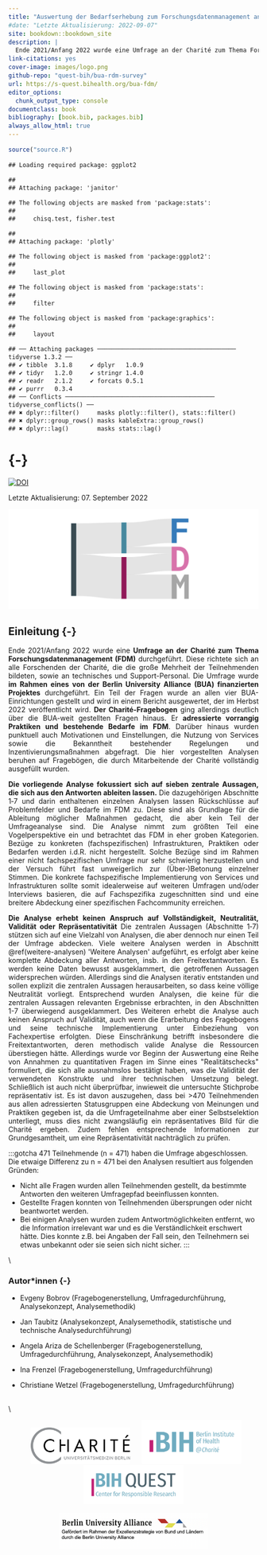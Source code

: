 ```yaml
--- 
title: "Auswertung der Bedarfserhebung zum Forschungsdatenmanagement an der Charité 2021/22"
#date: "Letzte Aktualisierung: 2022-09-07"
site: bookdown::bookdown_site
description: |
  Ende 2021/Anfang 2022 wurde eine Umfrage an der Charité zum Thema Forschungsdatenmanagement (FDM) durchgeführt. Diese richtete sich an alle Forschenden der Charité sowie an technisches und Support-Personal. Die Umfrage wurde im Rahmen eines von der Berlin University Alliance (BUA) finanzierten Projektes durchgeführt.
link-citations: yes
cover-image: images/logo.png
github-repo: "quest-bih/bua-rdm-survey"
url: https://s-quest.bihealth.org/bua-fdm/
editor_options:
  chunk_output_type: console
documentclass: book
bibliography: [book.bib, packages.bib]
always_allow_html: true
---
```


<!-- 
output:
  html_document:
    df_print: paged
    
Render book
bookdown::render_book()

Render all book pages
bookdown::render_book(new_session = TRUE)

OR 

Use own function
render_book()

Render all book pages and pdf
bookdown::render_book(new_session = TRUE, "index.Rmd", "bookdown::pdf_book")

Start a local server to live preview this HTML book
bookdown::serve_book()

To stop the server
servr::daemon_stop(1)

Delete rendered book
bookdown::clean_book(TRUE)

Label the heading: 
# Hello world {#nice-label}

Cross-reference of figures and tables
\@ref(fig:chunk-label)

Cross-reference sections
\@ref(label)

Add section labels
### X-Y-Z {#xyz}

Add a numbered part: 
# (PART) Act one {-} (followed by # A chapter)

# Add logo
# <li class="toc-logo"><a href="./"><img src="images/BIH-QUEST_Logo_2021_rgb_top.png"></a></li>

-->


```r
source("source.R")
```

```
## Loading required package: ggplot2
```

```
## 
## Attaching package: 'janitor'
```

```
## The following objects are masked from 'package:stats':
## 
##     chisq.test, fisher.test
```

```
## 
## Attaching package: 'plotly'
```

```
## The following object is masked from 'package:ggplot2':
## 
##     last_plot
```

```
## The following object is masked from 'package:stats':
## 
##     filter
```

```
## The following object is masked from 'package:graphics':
## 
##     layout
```

```
## ── Attaching packages ─────────────────────────────────────── tidyverse 1.3.2 ──
## ✔ tibble  3.1.8     ✔ dplyr   1.0.9
## ✔ tidyr   1.2.0     ✔ stringr 1.4.0
## ✔ readr   2.1.2     ✔ forcats 0.5.1
## ✔ purrr   0.3.4     
## ── Conflicts ────────────────────────────────────────── tidyverse_conflicts() ──
## ✖ dplyr::filter()     masks plotly::filter(), stats::filter()
## ✖ dplyr::group_rows() masks kableExtra::group_rows()
## ✖ dplyr::lag()        masks stats::lag()
```


# {-}

[![DOI](https://zenodo.org/badge/505745899.svg)](https://zenodo.org/badge/latestdoi/505745899) 

Letzte Aktualisierung: 07. September 2022




![](images/logo_wide.png)









<div style="text-align: justify"> 


## Einleitung {-}



Ende 2021/Anfang 2022 wurde eine **Umfrage an der Charité zum Thema Forschungsdatenmanagement (FDM)** durchgeführt. Diese richtete sich an alle Forschenden der Charité, die die große Mehrheit der Teilnehmenden bildeten, sowie an technisches und Support-Personal. Die Umfrage wurde **im Rahmen eines von der Berlin University Alliance (BUA) finanzierten Projektes** durchgeführt. Ein Teil der Fragen wurde an allen vier BUA-Einrichtungen gestellt und wird in einem Bericht ausgewertet, der im Herbst 2022 veröffentlicht wird. **Der Charité-Fragebogen** ging allerdings deutlich über die BUA-weit gestellten Fragen hinaus. Er **adressierte vorrangig Praktiken und bestehende Bedarfe im FDM**. Darüber hinaus wurden punktuell auch Motivationen und Einstellungen, die Nutzung von Services sowie die Bekanntheit bestehender Regelungen und Inzentivierungsmaßnahmen abgefragt. Die hier vorgestellten Analysen beruhen auf Fragebögen, die durch Mitarbeitende der Charité vollständig ausgefüllt wurden.

**Die vorliegende Analyse fokussiert sich auf sieben zentrale Aussagen, die sich aus den Antworten ableiten lassen.** Die dazugehörigen Abschnitte 1‑7 und darin enthaltenen einzelnen Analysen lassen Rückschlüsse auf Problemfelder und Bedarfe im FDM zu. Diese sind als Grundlage für die Ableitung möglicher Maßnahmen gedacht, die aber kein Teil der Umfrageanalyse sind. Die Analyse nimmt zum größten Teil eine Vogelperspektive ein und betrachtet das FDM in eher groben Kategorien. Bezüge zu konkreten (fachspezifischen) Infrastrukturen, Praktiken oder Bedarfen werden i.d.R. nicht hergestellt. Solche Bezüge sind im Rahmen einer nicht fachspezifischen Umfrage nur sehr schwierig herzustellen und der Versuch führt fast unweigerlich zur (Über‑)Betonung einzelner Stimmen. Die konkrete fachspezifische Implementierung von Services und Infrastrukturen sollte somit idealerweise auf weiteren Umfragen und/oder Interviews basieren, die auf Fachspezifika zugeschnitten sind und eine breitere Abdeckung einer spezifischen Fachcommunity erreichen.

**Die Analyse erhebt keinen Anspruch auf Vollständigkeit, Neutralität, Validität oder Repräsentativität** Die zentralen Aussagen (Abschnitte 1‑7) stützen sich auf eine Vielzahl von Analysen, die aber dennoch nur einen Teil der Umfrage abdecken. Viele weitere Analysen werden in Abschnitt \@ref(weitere-analysen) 'Weitere Analysen' aufgeführt, es erfolgt aber keine komplette Abdeckung aller Antworten, insb. in den Freitextantworten. Es werden keine Daten bewusst ausgeklammert, die getroffenen Aussagen widersprechen würden. Allerdings sind die Analysen iterativ entstanden und sollen explizit die zentralen Aussagen herausarbeiten, so dass keine völlige Neutralität vorliegt. Entsprechend wurden Analysen, die keine für die zentralen Aussagen relevanten Ergebnisse erbrachten, in den Abschnitten 1-7 überwiegend ausgeklammert. Des Weiteren erhebt die Analyse auch keinen Anspruch auf Validität, auch wenn die Erarbeitung des Fragebogens und seine technische Implementierung unter Einbeziehung von Fachexpertise erfolgten. Diese Einschränkung betrifft insbesondere die Freitextantworten, deren methodisch valide Analyse die Ressourcen überstiegen hätte. Allerdings wurde vor Beginn der Auswertung eine Reihe von Annahmen zu quantitativen Fragen im Sinne eines "Realitätschecks" formuliert, die sich alle ausnahmslos bestätigt haben, was die Validität der verwendeten Konstrukte und ihrer technischen Umsetzung belegt. Schließlich ist auch nicht überprüfbar, inwieweit die untersuchte Stichprobe repräsentativ ist. Es ist davon auszugehen, dass bei >470 Teilnehmenden aus allen adressierten Statusgruppen eine Abdeckung von Meinungen und Praktiken gegeben ist, da die Umfrageteilnahme aber einer Selbstselektion unterliegt, muss dies nicht zwangsläufig ein repräsentatives Bild für die Charité ergeben. Zudem fehlen entsprechende Informationen zur Grundgesamtheit, um eine Repräsentativität nachträglich zu prüfen.

</div>


:::gotcha
471 Teilnehmende (n = 471) haben die Umfrage abgeschlossen. Die etwaige Differenz zu n = 471 bei den Analysen resultiert aus folgenden Gründen: 

- Nicht alle Fragen wurden allen Teilnehmenden gestellt, da bestimmte Antworten den weiteren Umfragepfad beeinflussen konnten.
- Gestellte Fragen konnten von Teilnehmenden übersprungen oder nicht beantwortet werden. 
- Bei einigen Analysen wurden zudem Antwortmöglichkeiten entfernt, wo die Information irrelevant war und es die Verständlichkeit erschwert hätte. Dies konnte z.B. bei Angaben der Fall sein, den Teilnehmern sei etwas unbekannt oder sie seien sich nicht sicher.
:::

\

### Autor\*innen {-}

- Evgeny Bobrov (Fragebogenerstellung, Umfragedurchführung, Analysekonzept, Analysemethodik)

- Jan Taubitz (Analysekonzept, Analysemethodik, statistische und technische Analysedurchführung)

- Angela Ariza de Schellenberger (Fragebogenerstellung, Umfragedurchführung, Analysekonzept, Analysemethodik)

- Ina Frenzel (Fragebogenerstellung, Umfragedurchführung)

- Christiane Wetzel (Fragebogenerstellung, Umfragedurchführung)

\
\



<!-- Add logos -->


<p float="left" align ="center">
  <a href="https://www.charite.de"><img alt="Charité — Universitätsmedizin Berlin" style="border-width:0; width:200px; padding-right: 10px; padding-left: 10px;" src="images/ChariteUMB-Logo_Web.png" /></a>
  <a href="https://www.bihealth.org"><img alt="Berlin Institute of Health" style="border-width:0; width:200px; padding-right: 0px; padding-left: 10px;" src="images/BIH_Logo_at-Charite_kurz_quer_rgb.png" /></a>
  <a href="https://www.bihealth.org/de/translation/innovationstreiber/quest-center"><img alt="BIH QUEST" style="border-width:0; width:200px; padding-right: 10px; padding-left: 10px;" src="images/BIH-QUEST_Logo_2021_rgb.png" /></a>
</p>

<p align ="center">
  <a href="https://www.berlin-university-alliance.de"><img alt="Berlin University Alliance" style="border-width:0; width:300px;" src="images/BUA.png" /></a>
</p>


